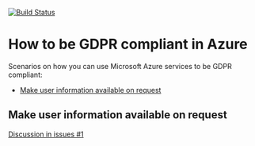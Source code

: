 [![Build Status](https://travis-ci.com/tomkerkhove/gdpr-with-azure.svg?token=GsSXSXe5xF8ZdYK5qExq&branch=master)](https://travis-ci.com/tomkerkhove/gdpr-with-azure)

# How to be GDPR compliant in Azure
Scenarios on how you can use Microsoft Azure services to be GDPR compliant:

- [Make user information available on request](#Make-user-information-available-on-request)

## Make user information available on request
[Discussion in issues #1](https://github.com/tomkerkhove/gdpr-with-azure/issues/1)
